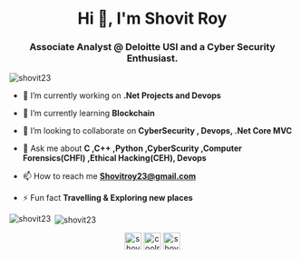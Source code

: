 <h1 align="center">Hi 👋, I'm Shovit Roy</h1>
<h3 align="center">Associate Analyst @ Deloitte USI and a Cyber Security Enthusiast.</h3>

<p align="left"> <img src="https://komarev.com/ghpvc/?username=shovit23" alt="shovit23" /> </p>

- 🔭 I’m currently working on **.Net Projects and Devops**

- 🌱 I’m currently learning **Blockchain**

- 👯 I’m looking to collaborate on **CyberSecurity , Devops, .Net Core MVC**

- 💬 Ask me about **C ,C++ ,Python ,CyberScurity ,Computer Forensics(CHFI) ,Ethical Hacking(CEH), Devops**

- 📫 How to reach me **Shovitroy23@gmail.com**

- ⚡ Fun fact **Travelling & Exploring new places**



<p><img align="left" src="https://github-readme-stats.vercel.app/api/top-langs/?username=shovit23&layout=compact" alt="shovit23" /></p>

<p>&nbsp;<img align="center" src="https://github-readme-stats.vercel.app/api?username=shovit23&show_icons=true" alt="shovit23" /></p>

<p align="center">
<a href="https://twitter.com/shovit" target="blank"><img align="center" src="https://cdn.jsdelivr.net/npm/simple-icons@3.0.1/icons/twitter.svg" alt="shovit" height="30" width="30" /></a>
<a href="https://instagram.com/coolroy4u" target="blank"><img align="center" src="https://cdn.jsdelivr.net/npm/simple-icons@3.0.1/icons/instagram.svg" alt="coolroy4u" height="30" width="30" /></a>
<a href="https://www.hackerrank.com/shovitroy" target="blank"><img align="center" src="https://cdn.jsdelivr.net/npm/simple-icons@3.0.1/icons/hackerrank.svg" alt="shovitroy" height="30" width="30" /></a>
</p>
